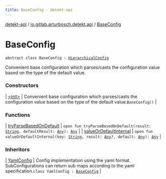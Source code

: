 ```yaml
---
title: BaseConfig - detekt-api
---
```


[detekt-api](../../index.html) / [io.gitlab.arturbosch.detekt.api](../index.html) / [BaseConfig](./index.html)

# BaseConfig

`abstract class BaseConfig : `[`HierarchicalConfig`](../-hierarchical-config/index.html)

Convenient base configuration which parses/casts the configuration value based on the type of the default value.

### Constructors

| [&lt;init&gt;](-init-.html) | Convenient base configuration which parses/casts the configuration value based on the type of the default value.`BaseConfig()` |

### Functions

| [tryParseBasedOnDefault](try-parse-based-on-default.html) | `open fun tryParseBasedOnDefault(result: `[`String`](https://kotlinlang.org/api/latest/jvm/stdlib/kotlin/-string/index.html)`, defaultResult: `[`Any`](https://kotlinlang.org/api/latest/jvm/stdlib/kotlin/-any/index.html)`): `[`Any`](https://kotlinlang.org/api/latest/jvm/stdlib/kotlin/-any/index.html) |
| [valueOrDefaultInternal](value-or-default-internal.html) | `open fun valueOrDefaultInternal(key: `[`String`](https://kotlinlang.org/api/latest/jvm/stdlib/kotlin/-string/index.html)`, result: `[`Any`](https://kotlinlang.org/api/latest/jvm/stdlib/kotlin/-any/index.html)`?, default: `[`Any`](https://kotlinlang.org/api/latest/jvm/stdlib/kotlin/-any/index.html)`): `[`Any`](https://kotlinlang.org/api/latest/jvm/stdlib/kotlin/-any/index.html) |

### Inheritors

| [YamlConfig](../-yaml-config/index.html) | Config implementation using the yaml format. SubConfigurations can return sub maps according to the yaml specification.`class YamlConfig : `[`BaseConfig`](./index.html) |

